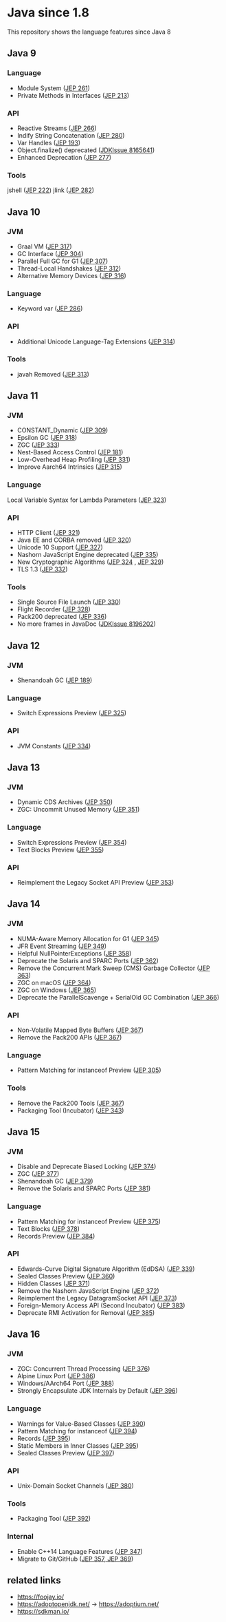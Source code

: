 # Java since 1.8
This repository shows the language features since Java 8

## Java 9
### Language
* Module System ([JEP 261](https://openjdk.java.net/jeps/261))
* Private Methods in Interfaces ([JEP 213](https://openjdk.java.net/jeps/213))
### API
* Reactive Streams ([JEP 266](https://openjdk.java.net/jeps/266))
* Indify String Concatenation ([JEP 280](https://openjdk.java.net/jeps/280))
* Var Handles ([JEP 193](https://openjdk.java.net/jeps/193))
* Object.finalize() deprecated ([JDKIssue 8165641](https://bugs.openjdk.java.net/browse/JDK-8165641))
* Enhanced Deprecation ([JEP 277](https://openjdk.java.net/jeps/277))
### Tools
jshell ([JEP 222](https://openjdk.java.net/jeps/222))
jlink ([JEP 282](https://openjdk.java.net/jeps/282))

## Java 10
### JVM
* Graal VM ([JEP 317](https://openjdk.java.net/jeps/317))
* GC Interface ([JEP 304](https://openjdk.java.net/jeps/304))
* Parallel Full GC for G1 ([JEP 307](https://openjdk.java.net/jeps/307))
* Thread-Local Handshakes ([JEP 312](https://openjdk.java.net/jeps/312))
* Alternative Memory Devices ([JEP 316](https://openjdk.java.net/jeps/316))
### Language
* Keyword var ([JEP 286](https://openjdk.java.net/jeps/286))
### API
* Additional Unicode Language-Tag Extensions ([JEP 314](https://openjdk.java.net/jeps/314))
### Tools
* javah Removed ([JEP 313](https://openjdk.java.net/jeps/313))

## Java 11
### JVM
* CONSTANT_Dynamic ([JEP 309](https://openjdk.java.net/jeps/309))
* Epsilon GC ([JEP 318](https://openjdk.java.net/jeps/318))
* ZGC ([JEP 333](https://openjdk.java.net/jeps/333))
* Nest-Based Access Control ([JEP 181](https://openjdk.java.net/jeps/181))
* Low-Overhead Heap Profiling ([JEP 331](https://openjdk.java.net/jeps/331))
* Improve Aarch64 Intrinsics ([JEP 315](https://openjdk.java.net/jeps/315))
### Language
Local Variable Syntax for Lambda Parameters ([JEP 323](https://openjdk.java.net/jeps/323))
### API
* HTTP Client ([JEP 321](https://openjdk.java.net/jeps/321))
* Java EE and CORBA removed ([JEP 320](https://openjdk.java.net/jeps/320))
* Unicode 10 Support ([JEP 327](https://openjdk.java.net/jeps/327))
* Nashorn JavaScript Engine deprecated ([JEP 335](https://openjdk.java.net/jeps/335))
* New Cryptographic Algorithms ([JEP 324](https://openjdk.java.net/jeps/324) , [JEP 329](https://openjdk.java.net/jeps/329))
* TLS 1.3 ([JEP 332](https://openjdk.java.net/jeps/332))
### Tools
* Single Source File Launch ([JEP 330](https://openjdk.java.net/jeps/330))
* Flight Recorder ([JEP 328](https://openjdk.java.net/jeps/328))
* Pack200 deprecated ([JEP 336](https://openjdk.java.net/jeps/336))
* No more frames in JavaDoc ([JDKIssue 8196202](https://bugs.openjdk.java.net/browse/JDK-8196202))

## Java 12
### JVM
* Shenandoah GC ([JEP 189](https://openjdk.java.net/jeps/189))
### Language
* Switch Expressions Preview ([JEP 325](https://openjdk.java.net/jeps/325))
### API
* JVM Constants ([JEP 334](https://openjdk.java.net/jeps/334))


## Java 13
### JVM
* Dynamic CDS Archives ([JEP 350](https://openjdk.java.net/jeps/350))
* ZGC: Uncommit Unused Memory ([JEP 351](https://openjdk.java.net/jeps/351))
### Language
* Switch Expressions Preview ([JEP 354](https://openjdk.java.net/jeps/354))
* Text Blocks Preview ([JEP 355](https://openjdk.java.net/jeps/355))
### API
* Reimplement the Legacy Socket API Preview ([JEP 353](https://openjdk.java.net/jeps/353))

## Java 14
### JVM
* NUMA-Aware Memory Allocation for G1 ([JEP 345](https://openjdk.java.net/jeps/345))
* JFR Event Streaming ([JEP 349](https://openjdk.java.net/jeps/349))
* Helpful NullPointerExceptions ([JEP 358](https://openjdk.java.net/jeps/358))
* Deprecate the Solaris and SPARC Ports ([JEP 362](https://openjdk.java.net/jeps/362))
* Remove the Concurrent Mark Sweep (CMS) Garbage Collector ([JEP 363](https://openjdk.java.net/jeps/363))
* ZGC on macOS ([JEP 364](https://openjdk.java.net/jeps/364))
* ZGC on Windows ([JEP 365](https://openjdk.java.net/jeps/365))
* Deprecate the ParallelScavenge + SerialOld GC Combination ([JEP 366](https://openjdk.java.net/jeps/366))
### API
* Non-Volatile Mapped Byte Buffers ([JEP 367](https://openjdk.java.net/jeps/367))
* Remove the Pack200 APIs ([JEP 367](https://openjdk.java.net/jeps/367))
### Language
* Pattern Matching for instanceof Preview ([JEP 305](https://openjdk.java.net/jeps/305))
### Tools
* Remove the Pack200 Tools ([JEP 367](https://openjdk.java.net/jeps/367))
* Packaging Tool (Incubator) ([JEP 343](https://openjdk.java.net/jeps/343))

## Java 15
### JVM
* Disable and Deprecate Biased Locking ([JEP 374](https://openjdk.java.net/jeps/374))
* ZGC ([JEP 377](https://openjdk.java.net/jeps/377))
* Shenandoah GC ([JEP 379](https://openjdk.java.net/jeps/379))
* Remove the Solaris and SPARC Ports ([JEP 381](https://openjdk.java.net/jeps/381))
### Language
* Pattern Matching for instanceof Preview ([JEP 375](https://openjdk.java.net/jeps/375))
* Text Blocks ([JEP 378](https://openjdk.java.net/jeps/378))
* Records Preview ([JEP 384](https://openjdk.java.net/jeps/384))
### API
* Edwards-Curve Digital Signature Algorithm (EdDSA) ([JEP 339](https://openjdk.java.net/jeps/339))
* Sealed Classes Preview ([JEP 360](https://openjdk.java.net/jeps/360))
* Hidden Classes ([JEP 371](https://openjdk.java.net/jeps/371))
* Remove the Nashorn JavaScript Engine ([JEP 372](https://openjdk.java.net/jeps/372))
* Reimplement the Legacy DatagramSocket API ([JEP 373](https://openjdk.java.net/jeps/373))
* Foreign-Memory Access API (Second Incubator) ([JEP 383](https://openjdk.java.net/jeps/383))
* Deprecate RMI Activation for Removal ([JEP 385](https://openjdk.java.net/jeps/385))

## Java 16
### JVM
* ZGC: Concurrent Thread Processing ([JEP 376](https://openjdk.java.net/jeps/376))
* Alpine Linux Port ([JEP 386](https://openjdk.java.net/jeps/386))
* Windows/AArch64 Port ([JEP 388](https://openjdk.java.net/jeps/388))
* Strongly Encapsulate JDK Internals by Default ([JEP 396](https://openjdk.java.net/jeps/396))
### Language
* Warnings for Value-Based Classes ([JEP 390](https://openjdk.java.net/jeps/390))
* Pattern Matching for instanceof ([JEP 394](https://openjdk.java.net/jeps/394))
* Records ([JEP 395](https://openjdk.java.net/jeps/395))
* Static Members in Inner Classes ([JEP 395](https://openjdk.java.net/jeps/395))
* Sealed Classes Preview ([JEP 397](https://openjdk.java.net/jeps/397))

### API
* Unix-Domain Socket Channels ([JEP 380](https://openjdk.java.net/jeps/))

### Tools
* Packaging Tool ([JEP 392](https://openjdk.java.net/jeps/))

### Internal
* Enable C++14 Language Features ([JEP 347](https://openjdk.java.net/jeps/))
* Migrate to Git/GitHub ([JEP 357, JEP 369](https://openjdk.java.net/jeps/))
## related links
* https://foojay.io/
* https://adoptopenjdk.net/ -> https://adoptium.net/
* https://sdkman.io/
